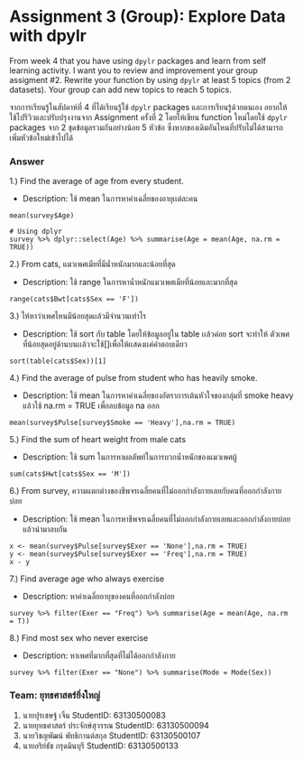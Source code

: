 # Assignment 3 (Group): Explore Data with dpylr

From week 4 that you have using `dpylr` packages and learn from self learning activity. I want you to review and improvement your group assigment #2. Rewrite your function by using `dpylr` at least 5 topics (from 2 datasets). Your group can add new topics to reach 5 topics.

จากการเรียนรู้ในสัปดาห์ที่ 4 ที่ได้เรียนรู้ใช้ `dpylr` packages และการเรียนรู้ด้วยตนเอง อยากให้ใช้ไปรีวิวและปรับปรุงงานจาก Assignment ครั้งที่ 2 โดยให้เขียน function ใหม่โดยใช้ `dpylr` packages จาก 2 ชุดข้อมูลรวมกันอย่างน้อย 5 หัวข้อ ซึ่งหากของเดิมอันไหนที่ปรับไม่ได้สามารถเพิ่มหัวข้อใหม่เข้าไปได้

### Answer

1.) Find the average of age from every student.
- Description: ใช้ mean ในการหาค่าเฉลี่ยของอายุเเต่ละคน
```{R}
mean(survey$Age)

# Using dplyr
survey %>% dplyr::select(Age) %>% summarise(Age = mean(Age, na.rm = TRUE))  
```
2.) From cats, แมวเพศเมียที่มีน้ำหนักมากและน้อยที่สุด
- Description: ใช้ range ในการหาน้ำหนักแมวเพศเมียที่น้อยและมากที่สุด

```{R}
range(cats$Bwt[cats$Sex == 'F'])
```

3.) ให้หาว่าเพศไหนมีน้อยสุดเเล้วมีจำนวนเท่าไร
- Description: ใช้ sort กับ table โดยให้ข้อมูลอยู่ใน table เเล้วค่อย sort จะทำให้ ตัวเพศที่น้อยสุดอยู่ด้านบนเเล้วจะใช้[]เพื่อให้เเสดงเเค่คำตอบเดียว
```{R}
sort(table(cats$Sex))[1]
```

4.) Find the average of pulse from student who has heavily smoke.
- Description: ใช้ mean ในการหาค่าเฉลี่ยของอัตราการเต้นหัวใจของกลุ่มที่ smoke heavy แล้วใช้ na.rm = TRUE เพื่อลบข้อมูล na ออก
```{R}
mean(survey$Pulse[survey$Smoke == 'Heavy'],na.rm = TRUE)
```

5.) Find the sum of heart weight from male cats
- Description: ใช้ sum ในการหาผลลัพท์ในการบวกน้ำหนักของแมวเพศผู้
```{R}
sum(cats$Hwt[cats$Sex == 'M'])
```

6.) From survey, ความแตกต่างของชีพจรเฉลี่ยคนที่ไม่ออกกำลังกายเลยกับคนที่ออกกำลังกายบ่อย
- Description: ใช้ mean ในการหาชีพจรเฉลี่ยคนที่ไม่ออกกำลังกายเลยและออกกำลังกายบ่อย แล้วนำมาลบกัน

```{R}
x <- mean(survey$Pulse[survey$Exer == 'None'],na.rm = TRUE)
y <- mean(survey$Pulse[survey$Exer == 'Freq'],na.rm = TRUE)
x - y
```

7.) Find average age who always exercise
- Description: หาค่าเฉลี่ยอายุของคนที่ออกกำลังบ่อย
```{R}
survey %>% filter(Exer == "Freq") %>% summarise(Age = mean(Age, na.rm = T))
```

8.) Find most sex who never exercise
- Description: หาเพศที่มากที่สุดที่ไม่ได้ออกกำลังกาย
```{R}
survey %>% filter(Exer == "None") %>% summarise(Mode = Mode(Sex))
```

### Team: ยุทธศาสตร์ยิ่งใหญ่

1. นายปุรเชษฐ์ เจิ้น             StudentID: 63130500083
2. นายยุทธศาสตร์ ประจักษ์สุวรรณ  StudentID: 63130500094
3. นายวิชญพัฒน์ พัทธิกานต์สกุล   StudentID: 63130500107
4. นายอริย์ธัช กรุดมินบุรี         StudentID: 63130500133
